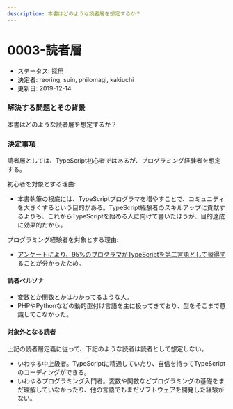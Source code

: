 ```yaml
---
description: 本書はどのような読者層を想定するか？
---
```


# 0003-読者層

* ステータス: 採用
* 決定者: reoring, suin, philomagi, kakiuchi
* 更新日: 2019-12-14

### 解決する問題とその背景

本書はどのような読者層を想定するか？

### 決定事項

読者層としては、TypeScript初心者ではあるが、プログラミング経験者を想定する。

初心者を対象とする理由:

* 本書執筆の根底には、TypeScriptプログラマを増やすことで、コミュニティを大きくするという目的がある。TypeScript経験者のスキルアップに貢献するよりも、これからTypeScriptを始める人に向けて書いたほうが、目的達成に効果的だから。

プログラミング経験者を対象とする理由:

* [アンケートにより、95%のプログラマがTypeScriptを第二言語として習得する](https://twitter.com/suin/status/1195159863665422338)ことが分かったため。

#### 読者ペルソナ

* 変数とか関数とかはわかってるような人。
* PHPやPythonなどの動的型付け言語を主に扱ってきており、型をそこまで意識してこなかった。

#### 対象外となる読者

上記の読者層定義に従って、下記のような読者は読者として想定しない。

* いわゆる中上級者。TypeScriptに精通していたり、自信を持ってTypeScriptのコーディングができる。
* いわゆるプログラミング入門者。変数や関数などプログラミングの基礎をまだ理解していなかったり、他の言語でもまだソフトウェアを開発した経験がない。

